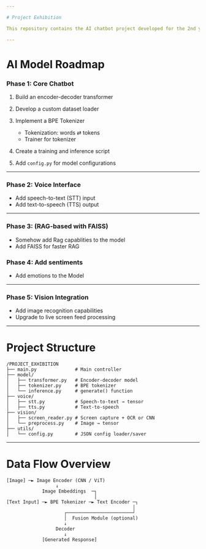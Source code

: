 ```yaml
---

# Project Exhibition

This repository contains the AI chatbot project developed for the 2nd year exhibition.

---
```


# AI Model Roadmap

### **Phase 1: Core Chatbot**

1. Build an encoder-decoder transformer
2. Develop a custom dataset loader
3. Implement a BPE Tokenizer

   * Tokenization: words ⇄ tokens
   * Trainer for tokenizer
4. Create a training and inference script
5. Add `config.py` for model configurations

---

### **Phase 2: Voice Interface**

* Add speech-to-text (STT) input
* Add text-to-speech (TTS) output

---
### **Phase 3: (RAG-based with FAISS)**
* Somehow add Rag capablities to the model
* Add FAISS for faster RAG

### **Phase 4: Add sentiments**
* Add emotions to the Model
---
### **Phase 5: Vision Integration**

* Add image recognition capabilities
* Upgrade to live screen feed processing

---

# Project Structure

```
/PROJECT_EXHIBITION
├── main.py              # Main controller
├── model/
│   ├── transformer.py   # Encoder-decoder model
│   ├── tokenizer.py     # BPE tokenizer
│   └── inference.py     # generate() function
├── voice/
│   ├── stt.py           # Speech-to-text → tensor
│   ├── tts.py           # Text-to-speech
├── vision/
│   ├── screen_reader.py # Screen capture + OCR or CNN
│   └── preprocess.py    # Image → tensor
├── utils/
│   └── config.py        # JSON config loader/saver
```

---

# Data Flow Overview

```
[Image] ─► Image Encoder (CNN / ViT)
                  ↓
             Image Embeddings  ─┐
                                │
[Text Input] ─► BPE Tokenizer ─► Text Encoder ─┐
                                              │
                     ┌────────────────────────┘
                     │  Fusion Module (optional)
                     ↓
                  Decoder
                     ↓
             [Generated Response]
```
